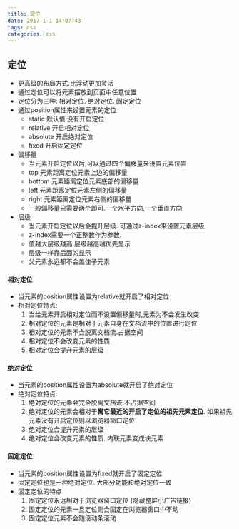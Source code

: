 ```yaml
---
title: 定位
date: 2017-1-1 14:07:43
tags: css
categories: css
---
```

## 定位
- 更高级的布局方式.比浮动更加灵活
- 通过定位可以将元素摆放到页面中任意位置
- 定位分为三种: 相对定位. 绝对定位. 固定定位
- 通过position属性来设置元素的定位
	- static 默认值 没有开启定位
	- relative 开启相对定位
	- absolute 开启绝对定位
	- fixed 开启固定定位 
- 偏移量
	- 当元素开启定位以后,可以通过四个偏移量来设置元素位置
	- top 元素距离定位元素上边的偏移量
	- bottom 元素距离定位元素底部的偏移量
	- left 元素距离定位元素左侧的偏移量
	- right 元素距离定位元素右侧的偏移量
	- 一般偏移量只需要两个即可.一个水平方向,一个垂直方向
- 层级
	- 当元素开启定位以后会提升层级. 可通过z-index来设置元素层级
	- z-index需要一个正整数作为参数. 
	- 值越大层级越高.层级越高越优先显示
	- 层级一样靠后面的显示
	- 父元素永远都不会盖住子元素

#### 相对定位
- 当元素的position属性设置为relative就开启了相对定位
- 相对定位特点:
	1. 当给元素开启相对定位而不设置偏移量时,元素为不会发生改变
	2. 相对定位的元素是相对于元素自身在文档流中的位置进行定位
	3. 相对定位的元素不会脱离文档流.占据空间
	4. 相对定位不会改变元素的性质
	5. 相对定位会提升元素的层级

#### 绝对定位
- 当元素的position属性设置为absolute就开启了绝对定位
- 绝对定位特点:
	1. 绝对定位的元素会完全脱离文档流.不占据空间
	2. 绝对定位的元素会相对于**离它最近的开启了定位的祖先元素定位**. 如果祖先元素没有开启定位则以浏览器窗口定位
	3. 绝对定位会提升元素的层级
	4. 绝对定位会改变元素的性质. 内联元素变成块元素 

#### 固定定位
- 当元素的position属性设置为fixed就开启了固定定位
- 固定定位也是一种绝对定位. 大部分功能和绝对定位一致
- 固定定位的特点
	1. 固定定位永远相对于浏览器窗口定位 (隐藏整屏小广告链接)
	2. 固定定位的元素一旦定位则会固定在浏览器窗口中不动
	3. 固定定位元素不会随滚动条滚动
